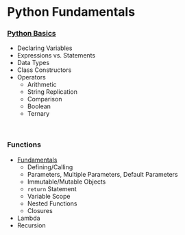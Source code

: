 # Python Fundamentals

### [Python Basics](https://github.com/nabrus/beginner-python/blob/main/vars.py)
*  Declaring Variables
*  Expressions vs. Statements
*  Data Types
*  Class Constructors
*  Operators
    *  Arithmetic
    *  String Replication
    *  Comparison
    *  Boolean
    *  Ternary
<br/>

### Functions
*  [Fundamentals](https://github.com/nabrus/beginner-python/blob/main/func.py)
    * Defining/Calling
    * Parameters, Multiple Parameters, Default Parameters
    * Immutable/Mutable Objects
    * `return` Statement
    * Variable Scope
    * Nested Functions
    * Closures
*  Lambda
*  Recursion
